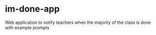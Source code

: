 # im-done-app
Web application to notify teachers when the majority of the class is done with example prompts
